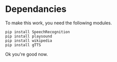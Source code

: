 # Dependancies

To make this work, you need the following modules.
```
pip install SpeechRecognition
pip install playsound
pip install wikipedia
pip install gTTS

```
Ok you're good now.